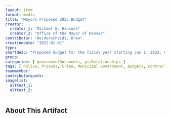 ```yaml
---
layout: item
format: media
title: "Mayors Proposed 2023 Budget"
creator:
  creator_1: "Michael B. Hancock"
  creator_2: "Office of the Mayor of Denver"
contributor: "Heiderscheidt, Drew"
creationdate: "2022-01-01"
type:
shortdesc: "Proposed budget for the fiscal year starting Jan 1, 2022. Covers the current structure of the city police force, summaries of crime statistics, and increases in funding and recruitment for the department."
group:
categories: [ governmentDocuments, picRelationships ] 
tags: [ Police, Prisons, Crime, Municipal Government, Budgets, Contracts ]
teammember:
contributorquote:
imagelist:
  alttext_1:
  alttext_2:
---
```

## About This Artifact

